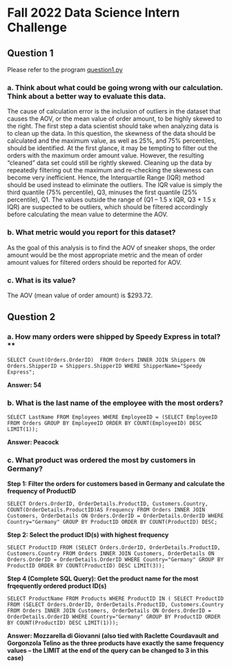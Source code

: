 # Fall 2022 Data Science Intern Challenge

## Question 1

Please refer to the program [question1.py](/question1.py)

### a.	Think about what could be going wrong with our calculation. Think about a better way to evaluate this data.

The cause of calculation error is the inclusion of outliers in the dataset that causes the AOV, or the mean value of order amount, to be highly skewed to the right. The first step a data scientist should take when analyzing data is to clean up the data. In this question, the skewness of the data should be calculated and the maximum value, as well as 25%, and 75% percentiles, should be identified. 
At the first glance, it may be tempting to filter out the orders with the maximum order amount value. However, the resulting “cleaned” data set could still be rightly skewed. Cleaning up the data by repeatedly filtering out the maximum and re-checking the skewness can become very inefficient. Hence, the Interquartile Range (IQR) method should be used instead to eliminate the outliers. The IQR value is simply the third quantile (75% percentile), Q3, minuses the first quantile (25% percentile), Q1. The values outside the range of  (Q1 – 1.5 x IQR, Q3 + 1.5 x IQR) are suspected to be outliers, which should be filtered accordingly before calculating the mean value to determine the AOV.

### b.	What metric would you report for this dataset?

As the goal of this analysis is to find the AOV of sneaker shops, the order amount would be the most appropriate metric and the mean of order amount values for filtered orders should be reported for AOV.

### c.	What is its value?

The AOV (mean value of order amount) is $293.72.

## Question 2

### a. How many orders were shipped by Speedy Express in total?**

`SELECT Count(Orders.OrderID) 
FROM Orders
INNER JOIN Shippers
ON Orders.ShipperID = Shippers.ShipperID
WHERE ShipperName="Speedy Express";`

**Answer: 54**

### b. What is the last name of the employee with the most orders?

`SELECT LastName
FROM Employees
WHERE EmployeeID = (SELECT EmployeeID
FROM Orders
GROUP BY EmployeeID
ORDER BY
COUNT(EmployeeID) DESC
LIMIT(1));`

 **Answer: Peacock**

 ### c. What product was ordered the most by customers in Germany?

 **Step 1: Filter the orders for customers based in Germany and calculate the frequency of ProductID**

`SELECT Orders.OrderID, OrderDetails.ProductID, Customers.Country, COUNT(OrderDetails.ProductID)AS Frequency
FROM Orders
INNER JOIN Customers, OrderDetails
ON Orders.OrderID = OrderDetails.OrderID
WHERE Country="Germany"
GROUP BY ProductID
ORDER BY
COUNT(ProductID) DESC;`

**Step 2: Select the product ID(s) with highest frequency**

`SELECT ProductID
FROM (SELECT Orders.OrderID, OrderDetails.ProductID, Customers.Country
FROM Orders
INNER JOIN Customers, OrderDetails
ON Orders.OrderID = OrderDetails.OrderID
WHERE Country="Germany"
GROUP BY ProductID
ORDER BY
COUNT(ProductID) DESC
LIMIT(3));`

**Step 4 (Complete SQL Query): Get the product name for the most frqequently ordered product ID(s)**

 `SELECT ProductName
FROM Products
WHERE ProductID IN (
SELECT ProductID
FROM (SELECT Orders.OrderID, OrderDetails.ProductID, Customers.Country
FROM Orders
INNER JOIN Customers, OrderDetails
ON Orders.OrderID = OrderDetails.OrderID
WHERE Country="Germany"
GROUP BY ProductID
ORDER BY
COUNT(ProductID) DESC
LIMIT(1)));`

 **Answer: Mozzarella di Giovanni (also tied with Raclette Courdavault and Gorgonzola Telino as the three products have exactly the same frequency values – the LIMIT at the end of the query can be changed to 3 in this case)**

